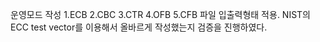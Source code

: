 운영모드 작성
1.ECB
2.CBC
3.CTR
4.OFB
5.CFB
파일 입출력형태 적용.
NIST의 ECC test vector를 이용해서 올바르게 작성했는지 검증을 진행하였다.
